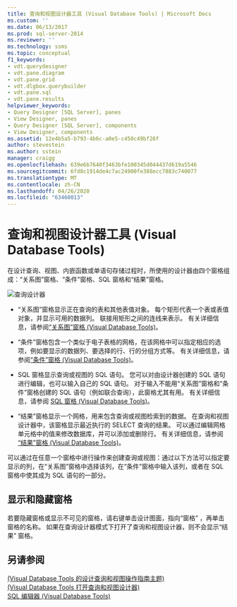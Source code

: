 ```yaml
---
title: 查询和视图设计器工具 (Visual Database Tools) | Microsoft Docs
ms.custom: ''
ms.date: 06/13/2017
ms.prod: sql-server-2014
ms.reviewer: ''
ms.technology: ssms
ms.topic: conceptual
f1_keywords:
- vdt.querydesigner
- vdt.pane.diagram
- vdt.pane.grid
- vdt.dlgbox.querybuilder
- vdt.pane.sql
- vdt.pane.results
helpviewer_keywords:
- Query Designer [SQL Server], panes
- View Designer, panes
- Query Designer [SQL Server], components
- View Designer, components
ms.assetid: 12e4b5a5-b793-4b6c-a0e5-c450c49bf26f
author: stevestein
ms.author: sstein
manager: craigg
ms.openlocfilehash: 639e6b7640f3463bfe100345d044437d619a5546
ms.sourcegitcommit: 6fd8c1914de4c7ac24900fe388ecc7883c740077
ms.translationtype: MT
ms.contentlocale: zh-CN
ms.lasthandoff: 04/26/2020
ms.locfileid: "63460013"
---
```

# <a name="query-and-view-designer-tools-visual-database-tools"></a>查询和视图设计器工具 (Visual Database Tools)
  在设计查询、视图、内嵌函数或单语句存储过程时，所使用的设计器由四个窗格组成：“关系图”窗格、“条件”窗格、SQL 窗格和“结果”窗格。  
  
 ![查询设计器](../../database-engine/media//vs-queryviewdsgpanes.gif "查询设计器")  
  
-   “关系图”窗格显示正在查询的表和其他表值对象。 每个矩形代表一个表或表值对象，并显示可用的数据列。 联接用矩形之间的连线来表示。 有关详细信息，请参阅[“关系图”窗格 (Visual Database Tools)](visual-database-tools.md)。  
  
-   “条件”窗格包含一个类似于电子表格的网格，在该网格中可以指定相应的选项，例如要显示的数据列、要选择的行、行的分组方式等。 有关详细信息，请参阅[“条件”窗格 (Visual Database Tools)](criteria-pane-visual-database-tools.md)。  
  
-   SQL 窗格显示查询或视图的 SQL 语句。 您可以对由设计器创建的 SQL 语句进行编辑，也可以输入自己的 SQL 语句。 对于输入不能用“关系图”窗格和“条件”窗格创建的 SQL 语句（例如联合查询），此窗格尤其有用。 有关详细信息，请参阅 [ SQL 窗格 (Visual Database Tools)](sql-pane-visual-database-tools.md)。  
  
-   “结果”窗格显示一个网格，用来包含查询或视图检索到的数据。 在查询和视图设计器中，该窗格显示最近执行的 SELECT 查询的结果。 可以通过编辑网格单元格中的值来修改数据库，并可以添加或删除行。 有关详细信息，请参阅 [“结果”窗格 (Visual Database Tools)](results-pane-visual-database-tools.md)。  
  
 可以通过在任意一个窗格中进行操作来创建查询或视图：通过以下方法可以指定要显示的列，在“关系图”窗格中选择该列，在“条件”窗格中输入该列，或者在 SQL 窗格中使其成为 SQL 语句的一部分。  
  
## <a name="displaying-and-hiding-panes"></a>显示和隐藏窗格  
 若要隐藏窗格或显示不可见的窗格，请右键单击设计图面，指向“窗格”  ，再单击窗格的名称。 如果在查询设计器模式下打开了查询和视图设计器，则不会显示“结果”  窗格。  
  
## <a name="see-also"></a>另请参阅  
 [&#40;Visual Database Tools 的设计查询和视图操作指南主题&#41;](design-queries-and-views-how-to-topics-visual-database-tools.md)   
 [&#40;Visual Database Tools 打开查询和视图设计器&#41;](open-the-query-and-view-designer-visual-database-tools.md)   
 [SQL 编辑器 (Visual Database Tools)](sql-editor-visual-database-tools.md)  
  
  
